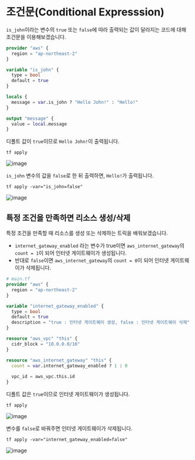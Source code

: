# 조건문(Conditional Expresssion)

`is_john`이라는 변수의 `true` 또는 `false`에 따라 출력되는 값이 달라지는 코드에 대해 조건문을 이용해보겠습니다.   
``` terraform
provider "aws" {
  region = "ap-northeast-2"
}

variable "is_john" {
  type = bool
  default = true
}

locals {
  message = var.is_john ? "Hello John!" : "Hello!"
}

output "message" {
  value = local.message
}
```

디폴트 값이 `true`이므로 `Hello John!`이 출력됩니다.   
```
tf apply
```   
![image](https://user-images.githubusercontent.com/43658658/156304828-9db19547-6e9c-4bc2-8c54-434ac53bf5e9.png)

`is_john` 변수의 값을 `false`로 한 뒤 출력하면, `Hello!`가 출력됩니다.   
```
tf apply -var="is_john=false"
```   
![image](https://user-images.githubusercontent.com/43658658/156304879-a74f8f74-ce33-4b9c-a958-c2560e2ed23a.png)

## 특정 조건을 만족하면 리소스 생성/삭제

특정 조건을 만족할 때 리소스를 생성 또는 삭제하는 트릭을 배워보겠습니다.

- `internet_gateway_enabled` 라는 변수가 true이면 `aws_internet_gateway`의 `count = 1`이 되어 인터넷 게이트웨이가 생성됩니다.
- 반대로 `false`이면 `aws_internet_gateway`의 `count = 0`이 되어 인터넷 게이트웨이가 삭제됩니다.   
``` terraform
# main.tf
provider "aws" {
  region = "ap-northeast-2"
}

variable "internet_gateway_enabled" {
  type = bool
  default = true
  description = "true : 인터넷 게이트웨이 생성, false : 인터넷 게이트웨이 삭제"
}

resource "aws_vpc" "this" {
  cidr_block = "10.0.0.0/16"
}

resource "aws_internet_gateway" "this" {
  count = var.internet_gateway_enabled ? 1 : 0
  
  vpc_id = aws_vpc.this.id
}
```   

디폴트 값은 `true`이므로 인터넷 게이트웨이가 생성됩니다.   
```
tf apply
```   
![image](https://user-images.githubusercontent.com/43658658/156306766-0cf5a148-a11c-423f-902c-40491fed45d0.png)

변수를 `false`로 바꿔주면 인터넷 게이트웨이가 삭제됩니다.   
```
tf apply -var="internet_gateway_enabled=false"
```   
![image](https://user-images.githubusercontent.com/43658658/156306938-ef5d89db-44d1-4290-bf04-78baffe189bc.png)


